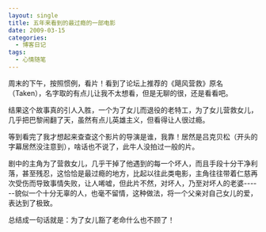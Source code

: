 ```yaml
---
layout: single
title: 五年来看到的最过瘾的一部电影
date: 2009-03-15
categories:
  - 博客日记
tags:
  - 心情随笔
---
```


周末的下午，按照惯例，看片！看到了论坛上推荐的《飓风营救》原名（Taken），名字取的有点儿让我不太想看，但是无聊的很，还是看看吧。

结果这个故事真的引人入胜，一个为了女儿而退役的老特工，为了女儿营救女儿，几乎把巴黎闹翻了天，虽然有点儿英雄主义，但看得让人很过瘾。

等到看完了我才想起来查查这个影片的导演是谁，我靠！居然是吕克贝松（开头的字幕居然没注意到），啥话也不说了，此牛人没拍过一般的片。

剧中的主角为了营救女儿，几乎干掉了他遇到的每一个坏人，而且手段十分干净利落，甚至残忍，这恰恰是最过瘾的地方，比起以往此类电影，主角往往带着仁慈再次受伤而导致事情失败，让人唏嘘，但此片不然，对坏人，乃至对坏人的老婆------貌似一个十分无辜的人，也毫不留情，这种做法，将一个父亲对自己女儿的爱，表达到了极致。

总结成一句话就是：为了女儿豁了老命什么也不顾了！
